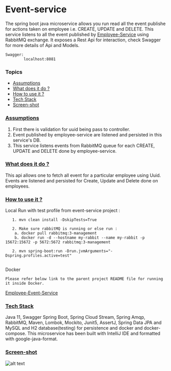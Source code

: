 # Event-service
The spring boot java microservice allows you run read all the event publishe for actions taken on employee i.e. CREATE, UPDATE and DELETE.
This service listens to all the event published by [Employee-Service](https://github.com/anusheelchandra/employee-event-service/tree/master/employee-service) using RabbitMQ exchange.
It exposes a Rest Api for interaction, check Swagger for more details of Api and Models.

```
Swagger: 
        localhost:8081
``` 

### Topics
  * [Assumptions](#assumptions)
  * [What does it do ?](#technical-details)
  * [How to use it ?](#guide)
  * [Tech Stack](#tech-stack)
  * [Screen-shot](#screen-shot)
  
###  [Assumptions](#assumptions)  
1. First there is validation for uuid being pass to controller.
2. Event published by employee-service are listened and persisted in this service's DB.
4. This service listens events from RabbitMQ queue for each CREATE, UPDATE and DELETE done by employee-service.
  
###  [What does it do ?](#technical-details)
This api allows one to fetch all event for a particular employee using Uuid.
Events are listened and persisted for Create, Update and Delete done on employees.

###  [How to use it ?](#guide)

Local Run with test profile from event-service project :
```
   1. mvn clean install -DskipTests=True
   
   2. Make sure rabbitMQ is running or else run : 
    a. docker pull rabbitmq:3-management    
    b. docker run -d --hostname my-rabbit --name my-rabbit -p 15672:15672 -p 5672:5672 rabbitmq:3-management
   
   2. mvn spring-boot:run -Drun.jvmArguments="-Dspring.profiles.active=test" 
    
```

Docker
```  
Please refer below link to the parent project README file for running it inside Docker.
```
[Employee-Event-Service](https://github.com/anusheelchandra/employee-event-service)


### [Tech Stack](#tech-stack)
Java 11, Swagger Spring Boot, Spring Cloud Stream, Spring Amqp, RabbitMQ, Maven, Lombok, Mockito, Junit5, AssertJ, 
Spring Data JPA and MySQL and H2 database(testing) for persistence and docker and docker-compose.
This microservice has been built with IntelliJ IDE and formatted with google-java-format.


### [Screen-shot](#screen-shot)
![alt text](https://github.com/anusheelchandra/employee-event-service/blob/master/event-service/src/test/resources/ScreenShot.png)